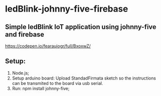 # ledBlink-johnny-five-firebase
## Simple ledBlink IoT application using johnny-five and firebase

https://codepen.io/fearaujogr/full/BxoxwZ/

## Setup:
1) Node.js;
2) Setup arduino board:
  Upload StandadFirmata sketch so the instructions can be transmited to the board via usb serial.
3) Run: npm install johnny-five;
